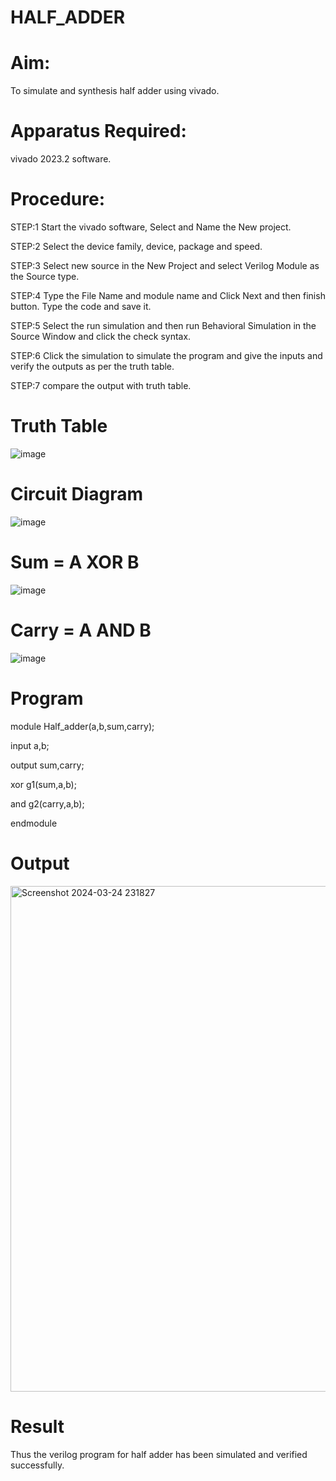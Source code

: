 # HALF_ADDER
# Aim:
To simulate and synthesis half adder using vivado.

# Apparatus Required:
vivado 2023.2 software.

# Procedure:

STEP:1 Start the vivado software, Select and Name the New project.

STEP:2 Select the device family, device, package and speed.

STEP:3 Select new source in the New Project and select Verilog Module as the Source type.

STEP:4 Type the File Name and module name and Click Next and then finish button. Type the code and save it.

STEP:5 Select the run simulation and then run Behavioral Simulation in the Source Window and click the check syntax.

STEP:6 Click the simulation to simulate the program and give the inputs and verify the outputs as per the truth table.

STEP:7 compare the output with truth table.

# Truth Table
![image](https://github.com/RESMIRNAIR/HALF_ADDER/assets/154305926/fe672c28-5c6a-4355-b70f-b40bce63880d)
# Circuit Diagram
![image](https://github.com/RESMIRNAIR/HALF_ADDER/assets/154305926/5f1a79a7-73c2-4b99-a40d-afa2a20c74ac)
# Sum = A XOR B
![image](https://github.com/RESMIRNAIR/HALF_ADDER/assets/154305926/020e1531-1c11-42e5-9f27-f09ba459984d)
# Carry = A AND B
![image](https://github.com/RESMIRNAIR/HALF_ADDER/assets/154305926/988ae131-0822-4d23-941b-eaafad349a72)

# Program

module Half_adder(a,b,sum,carry);

input a,b;

output sum,carry;

xor g1(sum,a,b);

and g2(carry,a,b);

endmodule

# Output

<img width="809" alt="Screenshot 2024-03-24 231827" src="https://github.com/teja2134/HALF_ADDER/assets/161149578/31f87944-7b9f-4c96-b3f4-c029e02608f4">


# Result

Thus the verilog program for half adder has been simulated and verified successfully.








